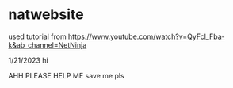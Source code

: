 # natwebsite

used tutorial from https://www.youtube.com/watch?v=QyFcl_Fba-k&ab_channel=NetNinja

1/21/2023
hi

AHH PLEASE HELP ME
save me pls
